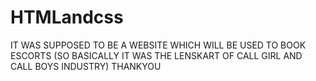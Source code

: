 # HTMLandcss
IT WAS SUPPOSED TO BE A WEBSITE WHICH WILL BE
USED TO BOOK ESCORTS (SO BASICALLY IT WAS THE 
LENSKART OF CALL GIRL AND CALL BOYS INDUSTRY) 
THANKYOU 
